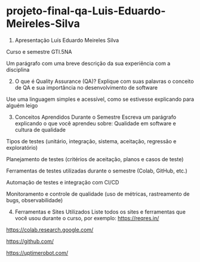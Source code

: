 # projeto-final-qa-Luis-Eduardo-Meireles-Silva

1. Apresentação
Luís Eduardo Meireles Silva


Curso e semestre
GTI.5NA

Um parágrafo com uma breve descrição da sua experiência com a disciplina


2. O que é Quality Assurance (QA)?
Explique com suas palavras o conceito de QA e sua importância no desenvolvimento de software


Use uma linguagem simples e acessível, como se estivesse explicando para alguém leigo


3. Conceitos Aprendidos Durante o Semestre
Escreva um parágrafo explicando o que você aprendeu sobre:
Qualidade em software e cultura de qualidade


Tipos de testes (unitário, integração, sistema, aceitação, regressão e exploratório)


Planejamento de testes (critérios de aceitação, planos e casos de teste)


Ferramentas de testes utilizadas durante o semestre (Colab, GitHub, etc.)


Automação de testes e integração com CI/CD


Monitoramento e controle de qualidade (uso de métricas, rastreamento de bugs, observabilidade)


4. Ferramentas e Sites Utilizados
Liste todos os sites e ferramentas que você usou durante o curso, por exemplo:
https://reqres.in/


https://colab.research.google.com/ 


https://github.com/


https://uptimerobot.com/
